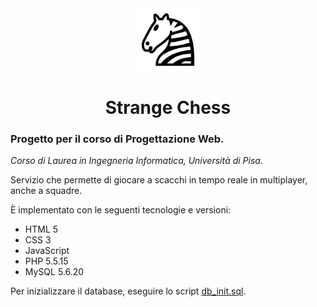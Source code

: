 <div align="center">
<img src="./img/icons/icon_256.png" width="100">
<h1>Strange Chess</h1>
</div>

### Progetto per il corso di **Progettazione Web**.

*Corso di Laurea in Ingegneria Informatica, Università di Pisa*.

Servizio che permette di giocare a scacchi in tempo reale in multiplayer, anche a squadre.

È implementato con le seguenti tecnologie e versioni:

- HTML 5
- CSS 3
- JavaScript
- PHP 5.5.15
- MySQL 5.6.20

Per inizializzare il database, eseguire lo script [db_init.sql](./db_init.sql).